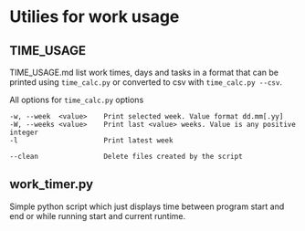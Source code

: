 # Utilies for work usage

## TIME_USAGE

TIME_USAGE.md list work times, days and tasks in a format that can be printed
using `time_calc.py` or converted to csv with `time_calc.py --csv`.

All options for `time_calc.py` options
```
-w, --week  <value>    Print selected week. Value format dd.mm[.yy]
-W, --weeks <value>    Print last <value> weeks. Value is any positive integer
-l                     Print latest week

--clean                Delete files created by the script
```

## work_timer.py

Simple python script which just displays time between program start and end or
while running start and current runtime.

